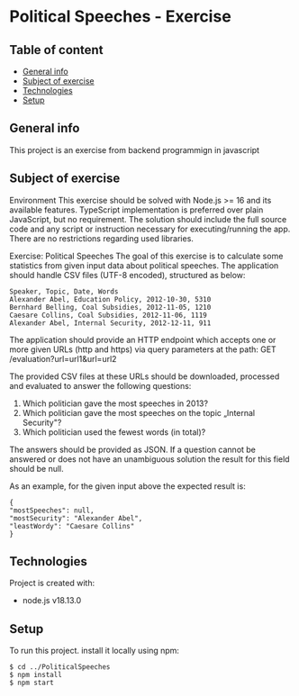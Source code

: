 # Political Speeches - Exercise

## Table of content
* [General info](#general-info)
* [Subject of exercise](#subject-of-exercise)
* [Technologies](#technologies)
* [Setup](#setup)

## General info
This project is an exercise from backend programmign in javascript

## Subject of exercise
Environment
This exercise should be solved with Node.js >= 16 and its available features. TypeScript
implementation is preferred over plain JavaScript, but no requirement.
The solution should include the full source code and any script or instruction necessary for executing/running the app. There are no restrictions regarding used libraries.

Exercise: Political Speeches
The goal of this exercise is to calculate some statistics from given input data about
political speeches. The application should handle CSV files (UTF-8 encoded), structured as below:
```
Speaker, Topic, Date, Words
Alexander Abel, Education Policy, 2012-10-30, 5310 
Bernhard Belling, Coal Subsidies, 2012-11-05, 1210 
Caesare Collins, Coal Subsidies, 2012-11-06, 1119 
Alexander Abel, Internal Security, 2012-12-11, 911
```
The application should provide an HTTP endpoint which accepts one or more given URLs (http and https) via query parameters at the path:
GET /evaluation?url=url1&url=url2

The provided CSV files at these URLs should be downloaded, processed and evaluated to answer the following questions:
1. Which politician gave the most speeches in 2013?
2. Which politician gave the most speeches on the topic „Internal Security"?
3. Which politician used the fewest words (in total)?

The answers should be provided as JSON. If a question cannot be answered or does not
have an unambiguous solution the result for this field should be null.

As an example, for the given input above the expected result is:
```
{
"mostSpeeches": null,
"mostSecurity": "Alexander Abel",
"leastWordy": "Caesare Collins"
}
```
## Technologies
Project is created with:
* node.js v18.13.0

## Setup
To run this project. install it locally using npm:
```
$ cd ../PoliticalSpeeches
$ npm install
$ npm start
```
